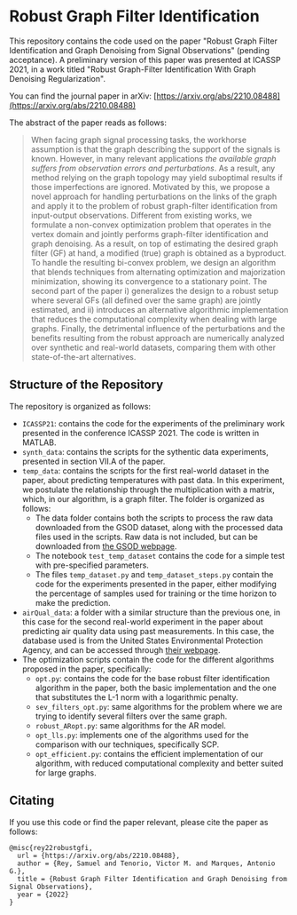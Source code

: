 # Robust Graph Filter Identification

This repository contains the code used on the paper "Robust Graph Filter Identification and Graph Denoising from Signal Observations" (pending acceptance). A preliminary version of this paper was presented at ICASSP 2021, in a work titled "Robust Graph-Filter Identification With Graph Denoising Regularization".

You can find the journal paper in arXiv: [https://arxiv.org/abs/2210.08488](https://arxiv.org/abs/2210.08488)

The abstract of the paper reads as follows:

> When facing graph signal processing tasks, the workhorse assumption is that the graph describing the support of the signals is known. However, in many relevant applications _the available graph suffers from observation errors and perturbations_. As a result, any method relying on the graph topology may yield suboptimal results if those imperfections are ignored. Motivated by this, we propose a novel approach for handling perturbations on the links of the graph and apply it to the problem of robust graph-filter identification from input-output observations. Different from existing works, we formulate a non-convex optimization problem that operates in the vertex domain and jointly performs graph-filter identification and graph denoising. As a result, on top of estimating the desired graph filter (GF) at hand, a modified (true) graph is obtained as a byproduct. To handle the resulting bi-convex problem, we design an algorithm that blends techniques from alternating optimization and majorization minimization, showing its convergence to a stationary point. The second part of the paper i) generalizes the design to a robust setup where several GFs (all defined over the same graph) are jointly estimated, and ii) introduces an alternative algorithmic implementation that reduces the computational complexity when dealing with large graphs. Finally, the detrimental influence of the perturbations and the benefits resulting from the robust approach are numerically analyzed over synthetic and real-world datasets, comparing them with other state-of-the-art alternatives.

## Structure of the Repository

The repository is organized as follows:

* `ICASSP21`: contains the code for the experiments of the preliminary work presented in the conference ICASSP 2021. The code is written in MATLAB.
* `synth_data`: contains the scripts for the sythentic data experiments, presented in section VII.A of the paper.
* `temp_data`: contains the scripts for the first real-world dataset in the paper, about predicting temperatures with past data. In this experiment, we postulate the relationship through the multiplication with a matrix, which, in our algorithm, is a graph filter. The folder is organized as follows:
  * The data folder contains both the scripts to process the raw data downloaded from the GSOD dataset, along with the processed data files used in the scripts. Raw data is not included, but can be downloaded from [the GSOD webpage](https://www.ncei.noaa.gov/data/global-summary-of-the-day/archive/). 
  * The notebook `test_temp_dataset` contains the code for a simple test with pre-specified parameters.
  * The files `temp_dataset.py` and `temp_dataset_steps.py` contain the code for the experiments presented in the paper, either modifying the percentage of samples used for training or the time horizon to make the prediction. 
* `airQual_data`: a folder with a similar structure than the previous one, in this case for the second real-world experiment in the paper about predicting air quality data using past measurements. In this case, the database used is from the United States Environmental Protection Agency, and can be accessed through [their webpage](https://www.epa.gov/outdoor-air-quality-data).
* The optimization scripts contain the code for the different algorithms proposed in the paper, specifically:
  * `opt.py`: contains the code for the base robust filter identification algorithm in the paper, both the basic implementation and the one that substitutes the L-1 norm with a logarithmic penalty.
  * `sev_filters_opt.py`: same algorithms for the problem where we are trying to identify several filters over the same graph. 
  * `robust_ARopt.py`: same algorithms for the AR model. 
  * `opt_lls.py`: implements one of the algorithms used for the comparison with our techniques, specifically SCP.
  * `opt_efficient.py`: contains the efficient implementation of our algorithm, with reduced computational complexity and better suited for large graphs.

## Citating

If you use this code or find the paper relevant, please cite the paper as follows:
```
@misc{rey22robustgfi,
  url = {https://arxiv.org/abs/2210.08488},
  author = {Rey, Samuel and Tenorio, Victor M. and Marques, Antonio G.},
  title = {Robust Graph Filter Identification and Graph Denoising from Signal Observations},
  year = {2022}
}
```
